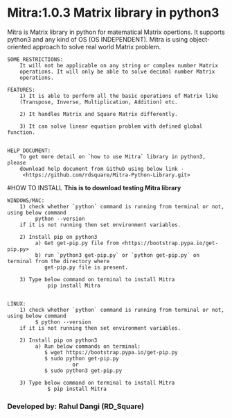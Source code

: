 #                                                 Mitra:1.0.3 Matrix library in python3

Mitra is Matrix library in python for matematical Matrix opertions. It
	supports python3 and any kind of OS (OS INDEPENDENT). Mitra is using object-
	oriented approach to solve real world Matrix problem.
	
	
	SOME RESTRICTIONS:
		It will not be applicable on any string or complex number Matrix 
		operations. It will only be able to solve decimal number Matrix 
		operations.

	FEATURES:
		1) It is able to perform all the basic operations of Matrix like
		(Transpose, Inverse, Multiplication, Addition) etc.

		2) It handles Matrix and Square Matrix differently.

		3) It can solve linear equation problem with defined global function.


	HELP DOCUMENT:
		To get more detail on `how to use Mitra` library in python3, please
		download help document from Github using below link - 
		 <https://github.com/rdsquare/Mitra-Python-Library.git>


#HOW TO INSTALL
      **This is to download testing Mitra library**
	
	WINDOWS/MAC:
		1) check whether `python` command is running from terminal or not, using below command
			 python --version
		if it is not running then set environment variables.

		2) Install pip on python3
			 a) Get get-pip.py file from <https://bootstrap.pypa.io/get-pip.py>
			 b) run `python3 get-pip.py` or `python get-pip.py` on terminal from the directory where
			    get-pip.py file is present.

		3) Type below command on terminal to install Mitra
		         pip install Mitra


	LINUX:
		1) check whether `python` command is running from terminal or not, using below command
			 $ python --version
		if it is not running then set environment variables.

		2) Install pip on python3
			 a) Run below commands on terminal:
				$ wget https://bootstrap.pypa.io/get-pip.py
				$ sudo python get-pip.py
				         or
				$ sudo python3 get-pip.py

		3) Type below command on terminal to install Mitra
		         $ pip install Mitra

### Developed by: Rahul Dangi (RD_Square)
